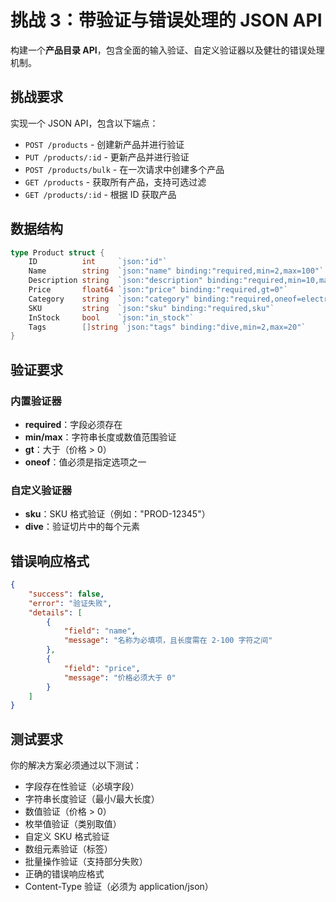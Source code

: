 # 挑战 3：带验证与错误处理的 JSON API

构建一个**产品目录 API**，包含全面的输入验证、自定义验证器以及健壮的错误处理机制。

## 挑战要求

实现一个 JSON API，包含以下端点：

- `POST /products` - 创建新产品并进行验证
- `PUT /products/:id` - 更新产品并进行验证
- `POST /products/bulk` - 在一次请求中创建多个产品
- `GET /products` - 获取所有产品，支持可选过滤
- `GET /products/:id` - 根据 ID 获取产品

## 数据结构

```go
type Product struct {
    ID          int     `json:"id"`
    Name        string  `json:"name" binding:"required,min=2,max=100"`
    Description string  `json:"description" binding:"required,min=10,max=500"`
    Price       float64 `json:"price" binding:"required,gt=0"`
    Category    string  `json:"category" binding:"required,oneof=electronics clothing books home"`
    SKU         string  `json:"sku" binding:"required,sku"`
    InStock     bool    `json:"in_stock"`
    Tags        []string `json:"tags" binding:"dive,min=2,max=20"`
}
```

## 验证要求

### 内置验证器
- **required**：字段必须存在
- **min/max**：字符串长度或数值范围验证
- **gt**：大于（价格 > 0）
- **oneof**：值必须是指定选项之一

### 自定义验证器
- **sku**：SKU 格式验证（例如："PROD-12345"）
- **dive**：验证切片中的每个元素

## 错误响应格式

```json
{
    "success": false,
    "error": "验证失败",
    "details": [
        {
            "field": "name",
            "message": "名称为必填项，且长度需在 2-100 字符之间"
        },
        {
            "field": "price", 
            "message": "价格必须大于 0"
        }
    ]
}
```

## 测试要求

你的解决方案必须通过以下测试：
- 字段存在性验证（必填字段）
- 字符串长度验证（最小/最大长度）
- 数值验证（价格 > 0）
- 枚举值验证（类别取值）
- 自定义 SKU 格式验证
- 数组元素验证（标签）
- 批量操作验证（支持部分失败）
- 正确的错误响应格式
- Content-Type 验证（必须为 application/json）